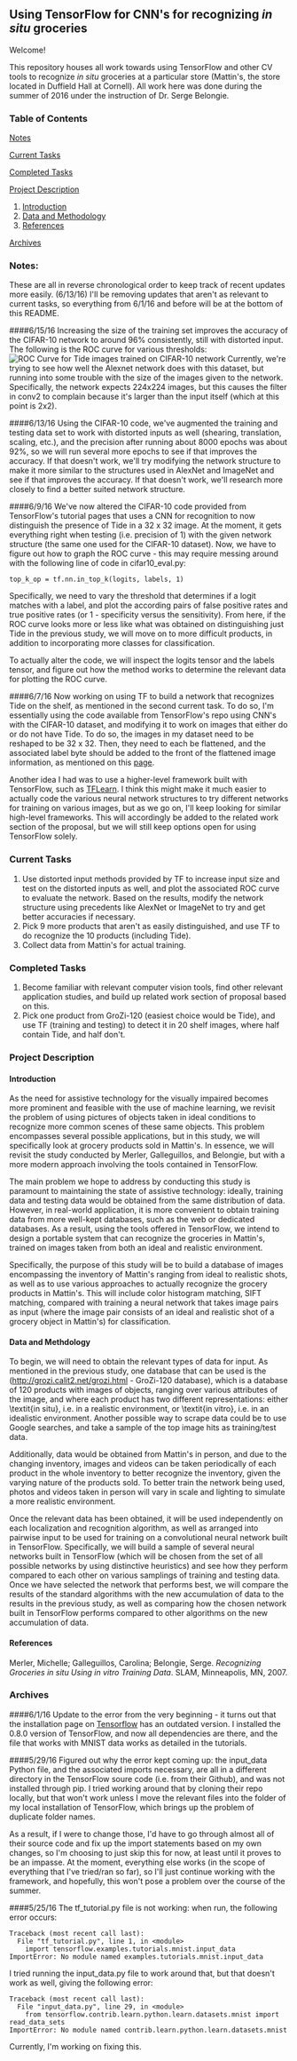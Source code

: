 ## Using TensorFlow for CNN's for recognizing *in situ* groceries

Welcome!

This repository houses all work towards using TensorFlow and other CV tools to recognize *in situ* groceries at a particular store (Mattin's, the store located in Duffield Hall at Cornell). All work here was done during the summer of 2016 under the instruction of Dr. Serge Belongie.

### Table of Contents

[Notes](https://github.com/dthiagarajan/grozi_tf#notes)

[Current Tasks](https://github.com/dthiagarajan/grozi_tf#current-tasks)

[Completed Tasks](https://github.com/dthiagarajan/grozi_tf#completed-tasks)

[Project Description](https://github.com/dthiagarajan/grozi_tf#project-description)

1. [Introduction](https://github.com/dthiagarajan/grozi_tf#introduction)
2. [Data and Methodology](https://github.com/dthiagarajan/grozi_tf#data-and-methdology)
3. [References](https://github.com/dthiagarajan/grozi_tf#references)

[Archives](https://github.com/dthiagarajan/grozi_tf#archives)

### Notes:
These are all in reverse chronological order to keep track of recent updates more easily. (6/13/16) I'll be removing updates that aren't as relevant to current tasks, so everything from 6/1/16 and before will be at the bottom of this README.

####6/15/16
Increasing the size of the training set improves the accuracy of the CIFAR-10 network to around 96% consistently, still with distorted input. The following is the ROC curve for various thresholds:
![ROC Curve for Tide images trained on CIFAR-10 network](/tide/ROC_tide_cifar10network.png)
Currently, we're trying to see how well the Alexnet network does with this dataset, but running into some trouble with the size of the images given to the network. Specifically, the network expects 224x224 images, but this causes the filter in conv2 to complain because it's larger than the input itself (which at this point is 2x2).

####6/13/16
Using the CIFAR-10 code, we've augmented the training and testing data set to work with distorted inputs as well (shearing, translation, scaling, etc.), and the precision after running about 8000 epochs was about 92%, so we will run several more epochs to see if that improves the accuracy. If that doesn't work, we'll try modifying the network structure to make it more similar to the structures used in AlexNet and ImageNet and see if that improves the accuracy. If that doesn't work, we'll research more closely to find a better suited network structure.

####6/9/16
We've now altered the CIFAR-10 code provided from TensorFlow's tutorial pages that uses a CNN for recognition to now distinguish the presence of Tide in a 32 x 32 image. At the moment, it gets everything right when testing (i.e. precision of 1) with the given network structure (the same one used for the CIFAR-10 dataset). Now, we have to figure out how to graph the ROC curve - this may require messing around with the following line of code in cifar10_eval.py:
```
top_k_op = tf.nn.in_top_k(logits, labels, 1)
```
Specifically, we need to vary the threshold that determines if a logit matches with a label, and plot the according pairs of false positive rates and true positive rates (or 1 - specificity versus the sensitivity). From here, if the ROC curve looks more or less like what was obtained on distinguishing just Tide in the previous study, we will move on to more difficult products, in addition to incorporating more classes for classification.

To actually alter the code, we will inspect the logits tensor and the labels tensor, and figure out how the method works to determine the relevant data for plotting the ROC curve.

####6/7/16
Now working on using TF to build a network that recognizes Tide on the shelf, as mentioned in the second current task. To do so, I'm essentially using the code available from TensorFlow's repo using CNN's with the CIFAR-10 dataset, and modifying it to work on images that either do or do not have Tide. To do so, the images in my dataset need to be reshaped to be 32 x 32. Then, they need to each be flattened, and the associated label byte should be added to the front of the flattened image information, as mentioned on this [page](http://stackoverflow.com/questions/35032675/how-to-create-dataset-similar-to-cifar-10/35034287).

Another idea I had was to use a higher-level framework built with TensorFlow, such as [TFLearn](http://tflearn.org/). I think this might make it much easier to actually code the various neural network structures to try different networks for training on various images, but as we go on, I'll keep looking for similar high-level frameworks. This will accordingly be added to the related work section of the proposal, but we will still keep options open for using TensorFlow solely.



### Current Tasks
1. Use distorted input methods provided by TF to increase input size and test on the distorted inputs as well, and plot the associated ROC curve to evaluate the network. Based on the results, modify the network structure using precedents like AlexNet or ImageNet to try and get better accuracies if necessary.
2. Pick 9 more products that aren't as easily distinguished, and use TF to do recognize the 10 products (including Tide).
2. Collect data from Mattin's for actual training.

### Completed Tasks
1. Become familiar with relevant computer vision tools, find other relevant application studies, and build up related work section of proposal based on this.
2. Pick one product from GroZi-120 (easiest choice would be Tide), and use TF (training and testing) to detect it in 20 shelf images, where half contain Tide, and half don't.

### Project Description
#### Introduction
As the need for assistive technology for the visually impaired becomes more prominent and feasible with the use of machine learning, we revisit the problem of using pictures of objects taken in ideal conditions to recognize more common scenes of these same objects. This problem encompasses several possible applications, but in this study, we will specifically look at grocery products sold in Mattin's. In essence, we will revisit the study conducted by Merler, Galleguillos, and Belongie, but with a more modern approach involving the tools contained in TensorFlow. 

The main problem we hope to address by conducting this study is paramount to maintaining the state of assistive technology: ideally, training data and testing data would be obtained from the same distribution of data. However, in real-world application, it is more convenient to obtain training data from more well-kept databases, such as the web or dedicated databases. As a result, using the tools offered in TensorFlow, we intend to design a portable system that can recognize the groceries in Mattin's, trained on images taken from both an ideal and realistic environment.

Specifically, the purpose of this study will be to build a database of images encompassing the inventory of Mattin's ranging from ideal to realistic shots, as well as to use various approaches to actually recognize the grocery products in Mattin's. This will include color histogram matching, SIFT matching, compared with training a neural network that takes image pairs as input (where the image pair consists of an ideal and realistic shot of a grocery object in Mattin's) for classification.
#### Data and Methdology
To begin, we will need to obtain the relevant types of data for input. As mentioned in the previous study, one database that can be used is the (http://grozi.calit2.net/grozi.html - GroZi-120 database), which is a database of 120 products with images of objects, ranging over various attributes of the image, and where each product has two different representations: either \textit{in situ}, i.e. in a realistic environment, or \textit{in vitro}, i.e. in an idealistic environment. Another possible way to scrape data could be to use Google searches, and take a sample of the top image hits as training/test data.

Additionally, data would be obtained from Mattin's in person, and due to the changing inventory, images and videos can be taken periodically of each product in the whole inventory to better recognize the inventory, given the varying nature of the products sold. To better train the network being used, photos and videos taken in person will vary in scale and lighting to simulate a more realistic environment.

Once the relevant data has been obtained, it will be used independently on each localization and recognition algorithm, as well as arranged into pairwise input to be used for training on a convolutional neural network built in TensorFlow. Specifically, we will build a sample of several neural networks built in TensorFlow (which will be chosen from the set of all possible networks by using distinctive heuristics) and see how they perform compared to each other on various samplings of training and testing data. Once we have selected the network that performs best, we will compare the results of the standard algorithms with the new accumulation of data to the results in the previous study, as well as comparing how the chosen network built in TensorFlow performs compared to other algorithms on the new accumulation of data.
#### References
Merler, Michelle; Galleguillos, Carolina; Belongie, Serge. *Recognizing Groceries in situ Using in vitro Training Data*. SLAM, Minneapolis, MN, 2007.

### Archives

####6/1/16
Update to the error from the very beginning - it turns out that the installation page on [Tensorflow](https://www.tensorflow.org/versions/0.6.0/get_started/os_setup.html#pip_install) has an outdated version. I installed the 0.8.0 version of TensorFlow, and now all dependencies are there, and the file that works with MNIST data works as detailed in the tutorials.

####5/29/16
Figured out why the error kept coming up: the input_data Python file, and the associated imports necessary, are all in a different directory in the TensorFlow soure code (i.e. from their Github), and was not installed through pip. I tried working around that by cloning their repo locally, but that won't work unless I move the relevant files into the folder of my local installation of TensorFlow, which brings up the problem of duplicate folder names. 

As a result, if I were to change those, I'd have to go through almost all of their source code and fix up the import statements based on my own changes, so I'm choosing to just skip this for now, at least until it proves to be an impasse. At the moment, everything else works (in the scope of everything that I've tried/ran so far), so I'll just continue working with the framework, and hopefully, this won't pose a problem over the course of the summer.

####5/25/16
The tf_tutorial.py file is not working: when run, the following error occurs:
```
Traceback (most recent call last):
  File "tf_tutorial.py", line 1, in <module>
    import tensorflow.examples.tutorials.mnist.input_data
ImportError: No module named examples.tutorials.mnist.input_data
```
I tried running the input_data.py file to work around that, but that doesn't work as well, giving the following error:
```
Traceback (most recent call last):
  File "input_data.py", line 29, in <module>
    from tensorflow.contrib.learn.python.learn.datasets.mnist import read_data_sets
ImportError: No module named contrib.learn.python.learn.datasets.mnist
```
Currently, I'm working on fixing this.